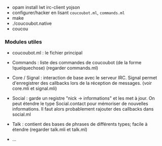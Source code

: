 - opam install lwt irc-client yojson
- configurer/hacker en lisant `coucoubot.ml`, `commands.ml`
- make
- ./coucoubot.native
- coucou

### Modules utiles

- coucoubot.ml : le fichier principal

- Commands : liste des commandes de coucoubot (de la forme !quelquechose)
  (regarder commands.ml)

- Core / Signal : interaction de base avec le serveur IRC. Signal permet
  d'enregistrer des callbacks lors de la réception de messages.
  (voir core.mli et signal.mli)

- Social : garde un registre "nick -> informations" et les met à jour. On peut
  étendre le type Social.contact pour mémoriser de nouvelles informations.
  Il faut alors probablement rajouter des callbacks dans social.ml

- Talk : contient des bases de phrases de différents types; facile à étendre
  (regarder talk.mli et talk.ml)

- ...
